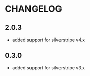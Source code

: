 # CHANGELOG

## 2.0.3
 - added support for silverstripe v4.x
 
## 0.3.0
 - added support for silverstripe v3.x
 
